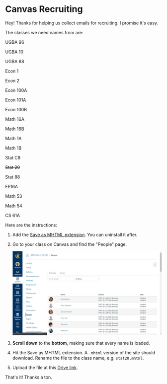# Canvas Recruiting

Hey! Thanks for helping us collect emails for recruiting. I promise it's easy.

The classes we need names from are:

UGBA 96

UGBA 10

UGBA 88

Econ 1

Econ 2

Econ 100A

Econ 101A

Econ 100B

Math 16A

Math 16B

Math 1A

Math 1B

Stat C8

~~Stat 20~~

Stat 88

EE16A

Math 53

Math 54

CS 61A



Here are the instructions:

1. Add the [Save as MHTML extension](https://chrome.google.com/webstore/detail/save-as-mhtml/ahgakckdonjmnpnegjcamhagackmjpei/related?hl=en). You can uninstall it after.

2. Go to your class on Canvas and find the "People" page.

   ![](guide\bcourses.png)

3. **Scroll down** to the **bottom**, making sure that every name is loaded.

4. Hit the Save as MHTML extension. A ``.mhtml`` version of the site should download. Rename the file to the class name, e.g. ``stat20.mhtml``.

5. Upload the file at this [Drive link](https://drive.google.com/drive/folders/1bSB4TCswGV5WMLQbOMRL9Fh981_JkagW?usp=sharing).

That's it! Thanks a ton.